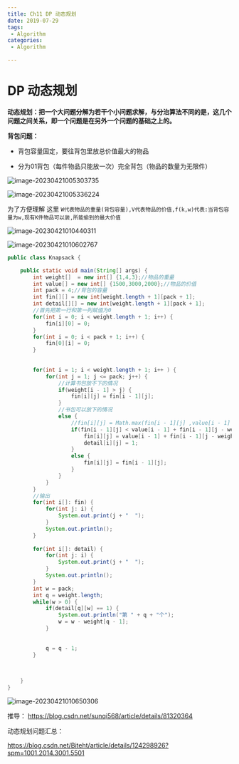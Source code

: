 ```yaml
---
title: Ch11 DP 动态规划
date: 2019-07-29
tags:
 - Algorithm
categories:
 - Algorithm

---
```


# DP 动态规划

**动态规划：把一个大问题分解为若干个小问题求解，与分治算法不同的是，这几个问题之间关系，即一个问题是在另外一个问题的基础之上的。**

**背包问题：**

+ 背包容量固定，要往背包里放总价值最大的物品

+ 分为01背包（每件物品只能放一次）完全背包（物品的数量为无限件）

![image-20230421005303735](https://markdown-1301334775.cos.eu-frankfurt.myqcloud.com/image-20230421005303735.png)

![image-20230421005336224](https://markdown-1301334775.cos.eu-frankfurt.myqcloud.com/image-20230421005336224.png)

为了方便理解 这里 `W代表物品的重量(背包容量),V代表物品的价值,f(k,w)代表:当背包容量为w,现有K件物品可以装,所能偷到的最大价值`

![image-20230421010440311](https://markdown-1301334775.cos.eu-frankfurt.myqcloud.com/image-20230421010440311.png)

![image-20230421010602767](https://markdown-1301334775.cos.eu-frankfurt.myqcloud.com/image-20230421010602767.png)





```java
public class Knapsack {

	public static void main(String[] args) {
		int weight[]  = new int[] {1,4,3};//物品的重量
		int value[] = new int[] {1500,3000,2000};//物品的价值
		int pack = 4;//背包的容量
		int fin[][] = new int[weight.length + 1][pack + 1];
		int detail[][] = new int[weight.length + 1][pack + 1];
		//首先把第一行和第一列赋值为0
		for(int i = 0; i < weight.length + 1; i++) {
			fin[i][0] = 0;
		}
		for(int i = 0; i < pack + 1; i++) {
			fin[0][i] = 0;
		}
		
		
		for(int i = 1; i < weight.length + 1; i++ ) {
			for(int j = 1; j <= pack; j++) {
				//计算书包放不下的情况
				if(weight[i - 1] > j) {
					fin[i][j] = fin[i - 1][j];
				}
				//书包可以放下的情况
				else {
					//fin[i][j] = Math.max(fin[i - 1][j] ,value[i - 1] + fin[i - 1][j - weight[i - 1]]);
					if(fin[i - 1][j] < value[i - 1] + fin[i - 1][j - weight[i - 1]]) {
						fin[i][j] = value[i - 1] + fin[i - 1][j - weight[i - 1]];
						detail[i][j] = 1;
					}
					else {
						fin[i][j] = fin[i - 1][j];
					}
				}
			}
		}
		//输出
		for(int i[]: fin) {
			for(int j: i) {
				System.out.print(j + "  ");
			}
			System.out.println();
		}
		
		for(int i[]: detail) {
			for(int j: i) {
				System.out.print(j + "  ");
			}
			System.out.println();
		}
		int w = pack;
		int q = weight.length;
		while(w > 0) {
			if(detail[q][w] == 1) {
				System.out.println("第 " + q + "个");
				w = w - weight[q - 1];
			}
			
			
			q = q - 1;
		}
	
	

	}
}
```

![image-20230421010650306](https://markdown-1301334775.cos.eu-frankfurt.myqcloud.com/image-20230421010650306.png)



推导： https://blog.csdn.net/sunqi568/article/details/81320364



动态规划问题汇总：

https://blog.csdn.net/Biteht/article/details/124298926?spm=1001.2014.3001.5501
